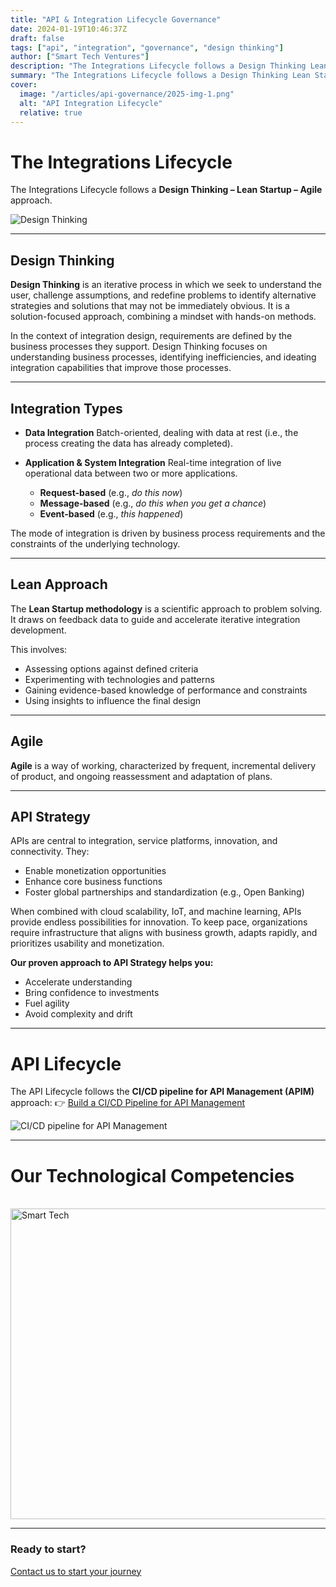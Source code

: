 ```yaml
---
title: "API & Integration Lifecycle Governance"
date: 2024-01-19T10:46:37Z
draft: false
tags: ["api", "integration", "governance", "design thinking"]
author: ["Smart Tech Ventures"]
description: "The Integrations Lifecycle follows a Design Thinking Lean Startup Agile approach."
summary: "The Integrations Lifecycle follows a Design Thinking Lean Startup Agile approach."
cover:
  image: "/articles/api-governance/2025-img-1.png"
  alt: "API Integration Lifecycle"
  relative: true
---
```


# The Integrations Lifecycle

The Integrations Lifecycle follows a **Design Thinking – Lean Startup – Agile** approach.

![Design Thinking](https://blog.smarttechventures.au/articles/api-governance/2025-img-1.png)

---

## Design Thinking

**Design Thinking** is an iterative process in which we seek to understand the user, challenge assumptions, and redefine problems to identify alternative strategies and solutions that may not be immediately obvious. It is a solution-focused approach, combining a mindset with hands-on methods.

In the context of integration design, requirements are defined by the business processes they support. Design Thinking focuses on understanding business processes, identifying inefficiencies, and ideating integration capabilities that improve those processes.

---

## Integration Types

- **Data Integration**
  Batch-oriented, dealing with data at rest (i.e., the process creating the data has already completed).

- **Application & System Integration**
  Real-time integration of live operational data between two or more applications.
  - **Request-based** (e.g., _do this now_)
  - **Message-based** (e.g., _do this when you get a chance_)
  - **Event-based** (e.g., _this happened_)

The mode of integration is driven by business process requirements and the constraints of the underlying technology.

---

## Lean Approach

The **Lean Startup methodology** is a scientific approach to problem solving. It draws on feedback data to guide and accelerate iterative integration development.

This involves:

- Assessing options against defined criteria
- Experimenting with technologies and patterns
- Gaining evidence-based knowledge of performance and constraints
- Using insights to influence the final design

---

## Agile

**Agile** is a way of working, characterized by frequent, incremental delivery of product, and ongoing reassessment and adaptation of plans.

---

## API Strategy

APIs are central to integration, service platforms, innovation, and connectivity. They:

- Enable monetization opportunities
- Enhance core business functions
- Foster global partnerships and standardization (e.g., Open Banking)

When combined with cloud scalability, IoT, and machine learning, APIs provide endless possibilities for innovation. To keep pace, organizations require infrastructure that aligns with business growth, adapts rapidly, and prioritizes usability and monetization.

**Our proven approach to API Strategy helps you:**

- Accelerate understanding
- Bring confidence to investments
- Fuel agility
- Avoid complexity and drift

---

# API Lifecycle

The API Lifecycle follows the **CI/CD pipeline for API Management (APIM)** approach:
👉 [Build a CI/CD Pipeline for API Management](https://azure.microsoft.com/en-au/blog/build-a-ci-cd-pipeline-for-api-management/)

![CI/CD pipeline for API Management](https://github.com/user-attachments/assets/0306c750-7996-4e51-b668-a06ec98cf429)

---

# Our Technological Competencies

<br />
<img width="878" height="497" alt="Smart Tech" src="https://github.com/user-attachments/assets/0863a4fa-501b-46ff-8433-e7ee246ded48" />
<br />
<hr />

### Ready to start?

[Contact us to start your journey](https://smarttechventures.au/contact/)
